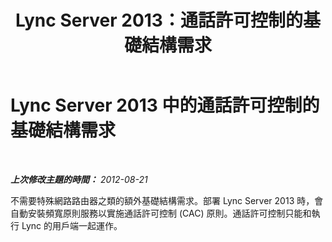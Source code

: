 ﻿---
title: Lync Server 2013：通話許可控制的基礎結構需求
TOCTitle: 通話許可控制的基礎結構需求
ms:assetid: 52be8826-5796-407b-92fc-32f29a6a933c
ms:mtpsurl: https://technet.microsoft.com/zh-tw/library/Gg398346(v=OCS.15)
ms:contentKeyID: 49290920
ms.date: 08/10/2015
mtps_version: v=OCS.15
ms.translationtype: HT
---

# Lync Server 2013 中的通話許可控制的基礎結構需求

 

_**上次修改主題的時間：** 2012-08-21_

不需要特殊網路路由器之類的額外基礎結構需求。部署 Lync Server 2013 時，會自動安裝頻寬原則服務以實施通話許可控制 (CAC) 原則。通話許可控制只能和執行 Lync 的用戶端一起運作。

